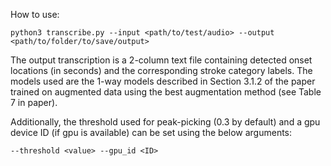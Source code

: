 How to use:

```
python3 transcribe.py --input <path/to/test/audio> --output <path/to/folder/to/save/output>
```

The output transcription is a 2-column text file containing detected onset locations (in seconds) and the corresponding stroke category labels. The models used are the 1-way models described in Section 3.1.2 of the paper trained on augmented data using the best augmentation method (see Table 7 in paper).

Additionally, the threshold used for peak-picking (0.3 by default) and a gpu device ID (if gpu is available) can be set using the below arguments:
```
--threshold <value> --gpu_id <ID>
```
